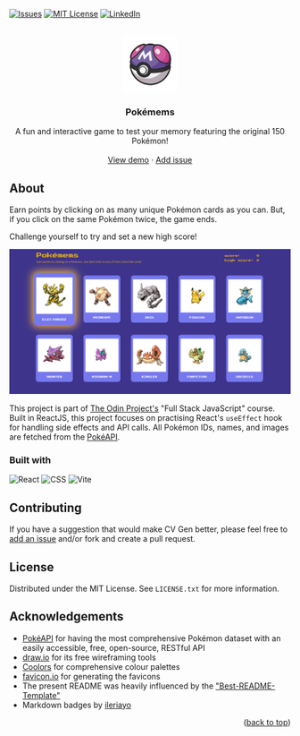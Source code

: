 <a id="readme-top"></a>

<!-- PROJECT SHIELDS -->

[![Issues][issues-shield]][issues-url]
[![MIT License][license-shield]][license-url]
[![LinkedIn][linkedin-shield]][linkedin-url]

<!-- PROJECT LOGO -->
<br />
<div align="center">
  <a href="https://github.com/henrylin03/pokemems">
    <img src="./public/android-chrome-512x512.png" alt="Logo" width="100" height="100">
  </a>

<h3 align="center">Pokémems</h3>

  <p align="center">
    A fun and interactive game to test your memory featuring the original 150 Pokémon!
    <br />
    <br />
    <a href="https://poke-mems.netlify.app/">View demo</a>
    ·
    <a href="https://github.com/henrylin03/pokemems/issues/new">Add issue</a>
  </p>
</div>

<!-- ABOUT THE PROJECT -->

## About

Earn points by clicking on as many unique Pokémon cards as you can. But, if you click on the same Pokémon twice, the game ends.

Challenge yourself to try and set a new high score!

[![Screenshot](./docs/screenshot.png)](https://poke-mems.netlify.app/)

This project is part of [The Odin Project's](https://www.theodinproject.com/) "Full Stack JavaScript" course. Built in ReactJS, this project focuses on practising React's `useEffect` hook for handling side effects and API calls. All Pokémon IDs, names, and images are fetched from the [PokéAPI](https://pokeapi.co/).

### Built with

![React](https://img.shields.io/badge/React-20232A?style=for-the-badge&logo=react&logoColor=61DAFB)
![CSS](https://img.shields.io/badge/CSS-1572B6?style=for-the-badge&logo=html5&logoColor=black)
![Vite](https://img.shields.io/badge/vite-%23646CFF.svg?style=for-the-badge&logo=vite&logoColor=fbc924)

<!-- CONTRIBUTING -->

## Contributing

If you have a suggestion that would make CV Gen better, please feel free to [add an issue](https://github.com/henrylin03/pokemems/issues/new) and/or fork and create a pull request.

<!-- LICENSE -->

## License

Distributed under the MIT License. See `LICENSE.txt` for more information.

## Acknowledgements

- [PokéAPI](https://pokeapi.co/) for having the most comprehensive Pokémon dataset with an easily accessible, free, open-source, RESTful API
- [draw.io](https://app.diagrams.net/) for its free wireframing tools
- [Coolors](https://coolors.co/) for comprehensive colour palettes
- [favicon.io](https://favicon.io) for generating the favicons
- The present README was heavily influenced by the ["Best-README-Template"](https://github.com/othneildrew/Best-README-Template)
- Markdown badges by [ileriayo](https://github.com/Ileriayo/markdown-badges)

<p align="right">(<a href="#readme-top">back to top</a>)</p>

<!-- MARKDOWN LINKS & IMAGES -->

[issues-shield]: https://img.shields.io/github/issues/henrylin03/pokemems.svg?style=for-the-badge
[issues-url]: https://github.com/henrylin03/pokemems/issues
[license-shield]: https://img.shields.io/github/license/henrylin03/pokemems.svg?style=for-the-badge
[license-url]: https://github.com/henrylin03/pokemems/blob/main/LICENSE
[linkedin-shield]: https://img.shields.io/badge/-LinkedIn-black.svg?style=for-the-badge&logo=linkedin&colorB=555
[linkedin-url]: https://www.linkedin.com/in/henrylin03/
